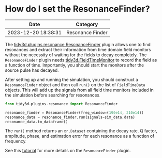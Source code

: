 # How do I set the ResonanceFinder?

| Date       | Category    |
|------------|-------------|
| 2023-12-20 18:38:31 | Resonance Finder |


The [tidy3d.plugins.resonance.ResonanceFinder](https://docs.flexcompute.com/projects/tidy3d/en/latest/api/_autosummary/tidy3d.plugins.resonance.ResonanceFinder.html#tidy3d.plugins.resonance.ResonanceFinder.html) plugin allows one to find resonances and extract their information from time domain field monitors without the necessity of waiting for the fields to decay completely. The `ResonanceFinder` plugin needs [tidy3d.FieldTimeMonitor](https://docs.flexcompute.com/projects/tidy3d/en/latest/api/_autosummary/tidy3d.FieldTimeMonitor.html) to record the field as a function of time. Importantly, you should start the monitors after the source pulse has decayed.

After setting up and running the simulation, you should construct a `ResonanceFinder` object and then call `run()` on the list of `FieldTimeData` objects. This will add up the signals from all field time monitors included in the simulation before searching for resonances.



```python
from tidy3d.plugins.resonance import ResonanceFinder

resonance_finder = ResonanceFinder(freq_window=(190e14, 210e14))
resonance_data = resonance_finder.run(signals=sim_data.data)
resonance_data.to_dataframe()

```





The `run()` method returns an `xr.Dataset` containing the decay rate, Q factor, amplitude, phase, and estimation error for each resonance as a function of frequency.

See this [tutorial](https://www.flexcompute.com/tidy3d/examples/notebooks/ResonanceFinder/) for more details on the `ResonanceFinder` plugin.